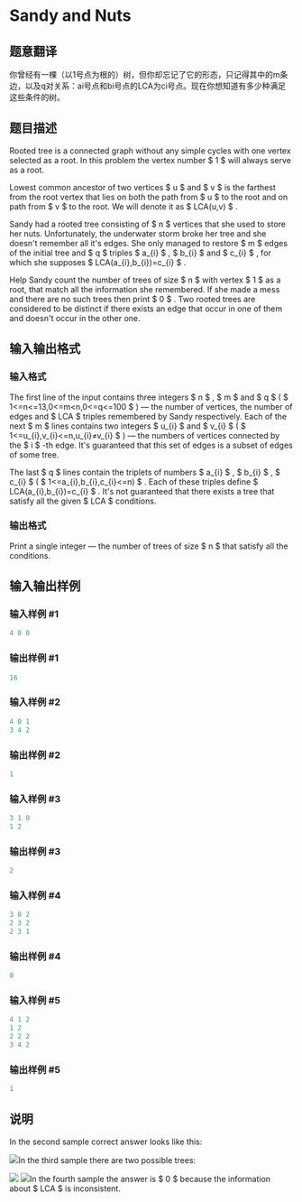 # Sandy and Nuts

## 题意翻译

你曾经有一棵（以1号点为根的）树，但你却忘记了它的形态，只记得其中的m条边，以及q对关系：ai号点和bi号点的LCA为ci号点。现在你想知道有多少种满足这些条件的树。

## 题目描述

Rooted tree is a connected graph without any simple cycles with one vertex selected as a root. In this problem the vertex number $ 1 $ will always serve as a root.

Lowest common ancestor of two vertices $ u $ and $ v $ is the farthest from the root vertex that lies on both the path from $ u $ to the root and on path from $ v $ to the root. We will denote it as $ LCA(u,v) $ .

Sandy had a rooted tree consisting of $ n $ vertices that she used to store her nuts. Unfortunately, the underwater storm broke her tree and she doesn't remember all it's edges. She only managed to restore $ m $ edges of the initial tree and $ q $ triples $ a_{i} $ , $ b_{i} $ and $ c_{i} $ , for which she supposes $ LCA(a_{i},b_{i})=c_{i} $ .

Help Sandy count the number of trees of size $ n $ with vertex $ 1 $ as a root, that match all the information she remembered. If she made a mess and there are no such trees then print $ 0 $ . Two rooted trees are considered to be distinct if there exists an edge that occur in one of them and doesn't occur in the other one.

## 输入输出格式

### 输入格式

The first line of the input contains three integers $ n $ , $ m $ and $ q $ ( $ 1<=n<=13,0<=m<n,0<=q<=100 $ ) — the number of vertices, the number of edges and $ LCA $ triples remembered by Sandy respectively. Each of the next $ m $ lines contains two integers $ u_{i} $ and $ v_{i} $ ( $ 1<=u_{i},v_{i}<=n,u_{i}≠v_{i} $ ) — the numbers of vertices connected by the $ i $ -th edge. It's guaranteed that this set of edges is a subset of edges of some tree.

The last $ q $ lines contain the triplets of numbers $ a_{i} $ , $ b_{i} $ , $ c_{i} $ ( $ 1<=a_{i},b_{i},c_{i}<=n) $ . Each of these triples define $ LCA(a_{i},b_{i})=c_{i} $ . It's not guaranteed that there exists a tree that satisfy all the given $ LCA $ conditions.

### 输出格式

Print a single integer — the number of trees of size $ n $ that satisfy all the conditions.

## 输入输出样例

### 输入样例 #1

```cpp
4 0 0

```
### 输出样例 #1

```cpp
16

```
### 输入样例 #2

```cpp
4 0 1
3 4 2

```
### 输出样例 #2

```cpp
1

```
### 输入样例 #3

```cpp
3 1 0
1 2

```
### 输出样例 #3

```cpp
2

```
### 输入样例 #4

```cpp
3 0 2
2 3 2
2 3 1

```
### 输出样例 #4

```cpp
0

```
### 输入样例 #5

```cpp
4 1 2
1 2
2 2 2
3 4 2

```
### 输出样例 #5

```cpp
1

```
## 说明

In the second sample correct answer looks like this:

![](https://cdn.luogu.com.cn/upload/vjudge_pic/CF599E/3a06f49f1bab15c25fa9029dff674e9bd2958cf5.png)In the third sample there are two possible trees:

![](https://cdn.luogu.com.cn/upload/vjudge_pic/CF599E/5bc65707292dd568a0ac7a018a2f94f9303bf3c4.png) ![](https://cdn.luogu.com.cn/upload/vjudge_pic/CF599E/bacea40f00b7ff26956d9e8aa34e3c4499c85dc6.png)In the fourth sample the answer is $ 0 $ because the information about $ LCA $ is inconsistent.


